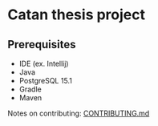 # Catan thesis project
## Prerequisites
- IDE (ex. Intellij)
- Java
- PostgreSQL 15.1
- Gradle
- Maven

Notes on contributing: [CONTRIBUTING.md](CONTRIBUTING.md)
